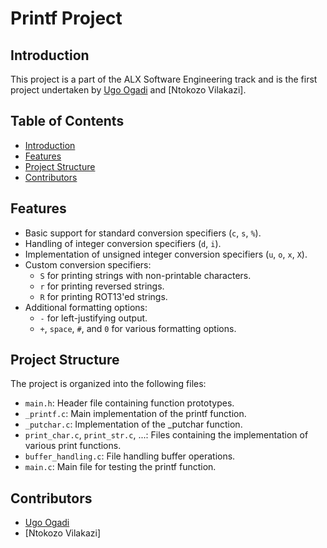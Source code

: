# Printf Project

## Introduction

This project is a part of the ALX Software Engineering track and is the first project undertaken by [Ugo Ogadi](https://github.com/thisislaait) and [Ntokozo Vilakazi].

## Table of Contents

- [Introduction](#introduction)
- [Features](#features)
- [Project Structure](#project-structure)
- [Contributors](#contributors)

## Features

- Basic support for standard conversion specifiers (`c`, `s`, `%`).
- Handling of integer conversion specifiers (`d`, `i`).
- Implementation of unsigned integer conversion specifiers (`u`, `o`, `x`, `X`).
- Custom conversion specifiers:
  - `S` for printing strings with non-printable characters.
  - `r` for printing reversed strings.
  - `R` for printing ROT13'ed strings.
- Additional formatting options:
  - `-` for left-justifying output.
  - `+`, `space`, `#`, and `0` for various formatting options.

## Project Structure

The project is organized into the following files:

- `main.h`: Header file containing function prototypes.
- `_printf.c`: Main implementation of the printf function.
- `_putchar.c`: Implementation of the _putchar function.
- `print_char.c`, `print_str.c`, ...: Files containing the implementation of various print functions.
- `buffer_handling.c`: File handling buffer operations.
- `main.c`: Main file for testing the printf function.

## Contributors

- [Ugo Ogadi](https://github.com/thisislaait)
- [Ntokozo Vilakazi]
